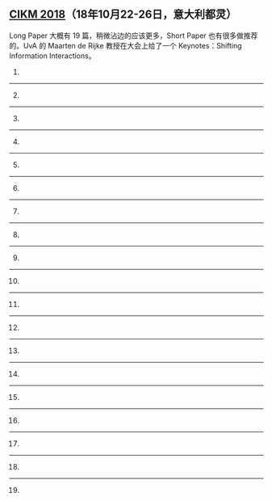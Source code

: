 ## [CIKM 2018](https://dblp.org/db/conf/cikm/cikm2018.html)（18年10月22-26日，意大利都灵）
Long Paper 大概有 19 篇，稍微沾边的应该更多，Short Paper 也有很多做推荐的。UvA 的 Maarten de Rijke 教授在大会上给了一个 Keynotes：Shifting Information Interactions。

1) 




---

2) 




---

3) 




---

4) 




---

5) 




---

6) 




---

7) 




---

8) 




---

9) 




---

10) 




---

11) 




---

12) 




---

13) 




---

14) 




---

15) 




---

16) 




---

17) 




---

18) 




---

19) 




